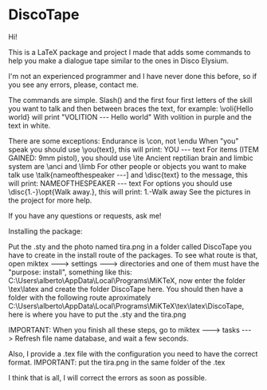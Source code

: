 # DiscoTape

Hi!

This is a LaTeX package and project I made that adds some commands to help you make a dialogue tape similar to the ones in Disco Elysium.

I'm not an experienced programmer and I have never done this before, so if you see any errors, please, contact me.

The commands are simple. Slash(\) and the first four first letters of the skill you want to talk and then between braces the text, for example: \voli{Hello world} will print "VOLITION --- Hello world" With volition in purple and the text in white.

There are some exceptions:
Endurance is \con, not \endu
When "you" speak you should use \you{text}, this will print: YOU --- text
For items (ITEM GAINED: 9mm pistol), you should use \ite
Ancient reptilian brain and limbic system are \anci and \limb
For other people or objects you want to make talk use \talk{nameofthespeaker ---] and \disc{text} to the message, this will print: NAMEOFTHESPEAKER --- text
For options you should use \disc{1.-}\opt{Walk away.}, this will print: 1.-Walk away
See the pictures in the project for more help.


If you have any questions or requests, ask me!

Installing the package:

Put the .sty and the photo named tira.png in a folder called DiscoTape you have to create in the install route of the packages. To see what route is that, open miktex ---> settings ---> directories and one of them must have the "purpose: install", something like this: C:\Users\alberto\AppData\Local\Programs\MiKTeX, now enter the folder \tex\latex and create the folder DiscoTape here. You should then have a folder with the following route aproximately C:\Users\alberto\AppData\Local\Programs\MiKTeX\tex\latex\DiscoTape, here is where you have to put the .sty and the tira.png

IMPORTANT: When you finish all these steps, go to miktex ---> tasks ---> Refresh file name database, and wait a few seconds.
 

Also, I provide a .tex file with the configuration you need to have the correct format. IMPORTANT: put the tira.png in the same folder of the .tex


I think that is all, I will correct the errors as soon as possible.
